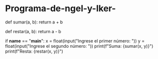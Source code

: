 # Programa-de-ngel-y-Iker-
def sumar(a, b):
    return a + b

def restar(a, b):
    return a - b

if __name__ == "__main__":
    x = float(input("Ingrese el primer número: "))
    y = float(input("Ingrese el segundo número: "))
    print(f"Suma: {sumar(x, y)}")
    print(f"Resta: {restar(x, y)}")
